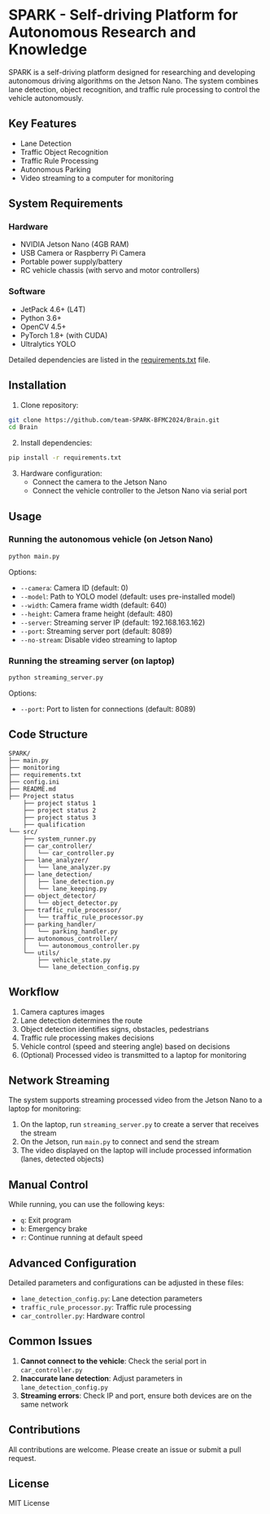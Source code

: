 # SPARK - Self-driving Platform for Autonomous Research and Knowledge

SPARK is a self-driving platform designed for researching and developing autonomous driving algorithms on the Jetson Nano. The system combines lane detection, object recognition, and traffic rule processing to control the vehicle autonomously.

## Key Features

- Lane Detection
- Traffic Object Recognition
- Traffic Rule Processing
- Autonomous Parking
- Video streaming to a computer for monitoring

## System Requirements

### Hardware
- NVIDIA Jetson Nano (4GB RAM)
- USB Camera or Raspberry Pi Camera
- Portable power supply/battery
- RC vehicle chassis (with servo and motor controllers)

### Software
- JetPack 4.6+ (L4T)
- Python 3.6+
- OpenCV 4.5+
- PyTorch 1.8+ (with CUDA)
- Ultralytics YOLO

Detailed dependencies are listed in the [requirements.txt](requirements.txt) file.

## Installation

1. Clone repository:
```bash
git clone https://github.com/team-SPARK-BFMC2024/Brain.git
cd Brain
```

2. Install dependencies:
```bash
pip install -r requirements.txt
```

3. Hardware configuration:
   - Connect the camera to the Jetson Nano
   - Connect the vehicle controller to the Jetson Nano via serial port

## Usage

### Running the autonomous vehicle (on Jetson Nano)

```bash
python main.py
```

Options:
- `--camera`: Camera ID (default: 0)
- `--model`: Path to YOLO model (default: uses pre-installed model)
- `--width`: Camera frame width (default: 640)
- `--height`: Camera frame height (default: 480)
- `--server`: Streaming server IP (default: 192.168.163.162)
- `--port`: Streaming server port (default: 8089)
- `--no-stream`: Disable video streaming to laptop

### Running the streaming server (on laptop)

```bash
python streaming_server.py
```

Options:
- `--port`: Port to listen for connections (default: 8089)

## Code Structure

```
SPARK/
├── main.py                 
├── monitoring    
├── requirements.txt  
├── config.ini      
├── README.md   
├── Project status
    ├── project status 1
    ├── project status 2
    ├── project status 3
    ├── qualification             
└── src/                    
    ├── system_runner.py    
    ├── car_controller/     
    │   └── car_controller.py 
    ├── lane_analyzer/     
    │   └── lane_analyzer.py 
    ├── lane_detection/    
    │   ├── lane_detection.py 
    │   └── lane_keeping.py 
    ├── object_detector/   
    │   └── object_detector.py
    ├── traffic_rule_processor/ 
    │   └── traffic_rule_processor.py 
    ├── parking_handler/    
    │   └── parking_handler.py
    ├── autonomous_controller/
    │   └── autonomous_controller.py 
    └── utils/              
        ├── vehicle_state.py 
        └── lane_detection_config.py 
```

## Workflow

1. Camera captures images
2. Lane detection determines the route
3. Object detection identifies signs, obstacles, pedestrians
4. Traffic rule processing makes decisions
5. Vehicle control (speed and steering angle) based on decisions
6. (Optional) Processed video is transmitted to a laptop for monitoring

## Network Streaming

The system supports streaming processed video from the Jetson Nano to a laptop for monitoring:

1. On the laptop, run `streaming_server.py` to create a server that receives the stream
2. On the Jetson, run `main.py` to connect and send the stream
3. The video displayed on the laptop will include processed information (lanes, detected objects)

## Manual Control

While running, you can use the following keys:
- `q`: Exit program
- `b`: Emergency brake
- `r`: Continue running at default speed

## Advanced Configuration

Detailed parameters and configurations can be adjusted in these files:
- `lane_detection_config.py`: Lane detection parameters
- `traffic_rule_processor.py`: Traffic rule processing
- `car_controller.py`: Hardware control

## Common Issues

1. **Cannot connect to the vehicle**: Check the serial port in `car_controller.py`
2. **Inaccurate lane detection**: Adjust parameters in `lane_detection_config.py`
3. **Streaming errors**: Check IP and port, ensure both devices are on the same network

## Contributions

All contributions are welcome. Please create an issue or submit a pull request.

## License

MIT License
